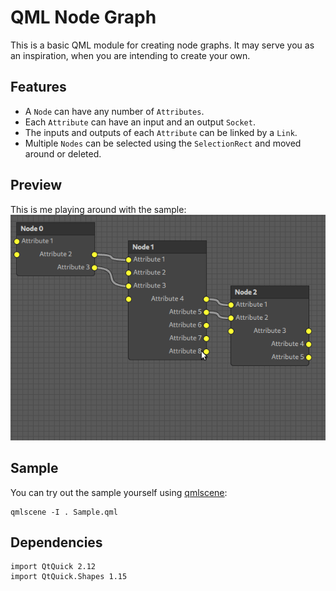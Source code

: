 # QML Node Graph

This is a basic QML module for creating node graphs. It may serve you as an inspiration, when you are intending to create your own.

## Features
- A `Node` can have any number of `Attributes`.
- Each `Attribute` can have an input and an output `Socket`.
- The inputs and outputs of each `Attribute` can be linked by a `Link`.
- Multiple `Nodes` can be selected using the `SelectionRect` and moved around or deleted.

## Preview
This is me playing around with the sample:
<img src="preview.gif">

## Sample
You can try out the sample yourself using [qmlscene](https://doc.qt.io/qt-5/qtquick-qmlscene.html):
```
qmlscene -I . Sample.qml
```

## Dependencies
```
import QtQuick 2.12
import QtQuick.Shapes 1.15
```

